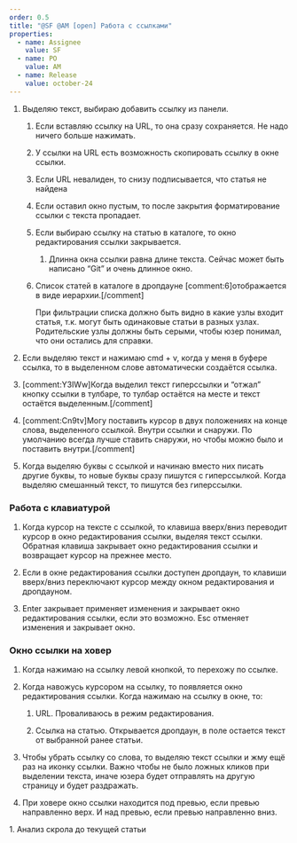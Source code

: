 ```yaml
---
order: 0.5
title: "@SF @AM [open] Работа с ссылками"
properties:
  - name: Assignee
    value: SF
  - name: PO
    value: AM
  - name: Release
    value: october-24
---
```


1. Выделяю текст, выбираю добавить ссылку из панели.

   1. Если вставляю ссылку на URL, то она сразу сохраняется. Не надо ничего больше нажимать.

   2. У ссылки на URL есть возможность скопировать ссылку в окне ссылки.

   3. Если URL невалиден, то снизу подписывается, что статья не найдена

   4. Если оставил окно пустым, то после закрытия форматирование ссылки с текста пропадает.

   5. Если выбираю ссылку на статью в каталоге, то окно редактирования ссылки закрывается.

      1. Длинна окна ссылки равна длине текста. Сейчас может быть написано “Git” и очень длинное окно.

   6. Список статей в каталоге в дропдауне [comment:6]отображается в виде иерархии.[/comment]

      При фильтрации списка должно быть видно в какие узлы входит статья, т.к. могут быть одинаковые статьи в разных узлах. Родительские узлы должны быть серыми, чтобы юзер понимал, что они остались для справки.

2. Если выделяю текст и нажимаю cmd + v, когда у меня в буфере ссылка, то в выделенном слове автоматически создаётся ссылка.

3. [comment:Y3IWw]Когда выделил текст гиперссылки и “отжал” кнопку ссылки в тулбаре, то тулбар остаётся на месте и текст остаётся выделенным.[/comment]

4. [comment:Cn9tv]Могу поставить курсор в двух положениях на конце слова, выделенного ссылкой. Внутри ссылки и снаружи. По умолчанию всегда лучше ставить снаружи, но чтобы можно было и поставить внутри.[/comment]

5. Когда выделяю буквы с ссылкой и начинаю вместо них писать другие буквы, то новые буквы сразу пишутся с гиперссылкой. Когда выделяю смешанный текст, то пишутся без гиперссылки.

### Работа с клавиатурой

1. Когда курсор на тексте с ссылкой, то клавиша вверх/вниз переводит курсор в окно редактирования ссылки, выделяя текст ссылки. Обратная клавиша закрывает окно редактирования ссылки и возвращает курсор на прежнее место.

2. Если в окне редактирования ссылки доступен дропдаун, то клавиши вверх/вниз переключают курсор между окном редактирования и дропдауном.

3. Enter закрывает применяет изменения и закрывает окно редактирования ссылки, если это возможно. Esc отменяет изменения и закрывает окно.

### Окно ссылки на ховер

1. Когда нажимаю на ссылку левой кнопкой, то перехожу по ссылке.

2. Когда навожусь курсором на ссылку, то появляется окно редактирования ссылки. Когда нажимаю на ссылку в окне, то:

   1. URL. Проваливаюсь в режим редактирования.

   2. Ссылка на статью. Открывается дропдаун, в поле остается текст от выбранной ранее статьи.

3. Чтобы убрать ссылку со слова, то выделяю текст ссылки и жму ещё раз на иконку ссылки. Важно чтобы не было ложных кликов при выделении текста, иначе юзера будет отправлять на другую страницу и будет раздражать.

4. При ховере окно ссылки находится под превью, если превью направленно верх. И над превью, если превью направленно вниз.



1\. Анализ скрола до текущей статьи